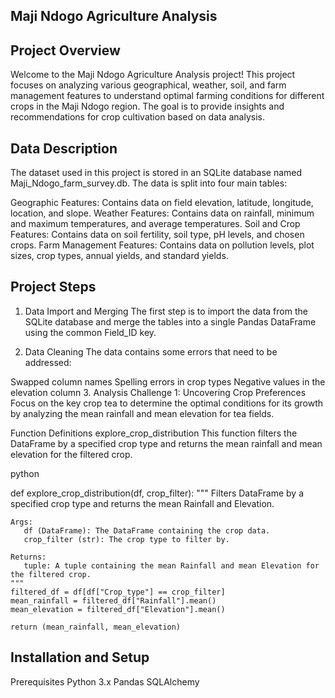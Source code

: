 ## Maji Ndogo Agriculture Analysis
## Project Overview
Welcome to the Maji Ndogo Agriculture Analysis project! This project focuses on analyzing various geographical, weather, soil, and farm management features to understand optimal farming conditions for different crops in the Maji Ndogo region. The goal is to provide insights and recommendations for crop cultivation based on data analysis.

## Data Description
The dataset used in this project is stored in an SQLite database named Maji_Ndogo_farm_survey.db. The data is split into four main tables:

Geographic Features: Contains data on field elevation, latitude, longitude, location, and slope.
Weather Features: Contains data on rainfall, minimum and maximum temperatures, and average temperatures.
Soil and Crop Features: Contains data on soil fertility, soil type, pH levels, and chosen crops.
Farm Management Features: Contains data on pollution levels, plot sizes, crop types, annual yields, and standard yields.

## Project Steps
1. Data Import and Merging
The first step is to import the data from the SQLite database and merge the tables into a single Pandas DataFrame using the common Field_ID key.

2. Data Cleaning
The data contains some errors that need to be addressed:

Swapped column names
Spelling errors in crop types
Negative values in the elevation column
3. Analysis
Challenge 1: Uncovering Crop Preferences
Focus on the key crop tea to determine the optimal conditions for its growth by analyzing the mean rainfall and mean elevation for tea fields.

Function Definitions
explore_crop_distribution
This function filters the DataFrame by a specified crop type and returns the mean rainfall and mean elevation for the filtered crop.

python

def explore_crop_distribution(df, crop_filter):
    """
    Filters DataFrame by a specified crop type and returns the mean Rainfall and Elevation.

    Args:
       df (DataFrame): The DataFrame containing the crop data.
       crop_filter (str): The crop type to filter by.

    Returns:
       tuple: A tuple containing the mean Rainfall and mean Elevation for the filtered crop.
    """
    filtered_df = df[df["Crop_type"] == crop_filter]
    mean_rainfall = filtered_df["Rainfall"].mean()
    mean_elevation = filtered_df["Elevation"].mean()
    
    return (mean_rainfall, mean_elevation)
    
## Installation and Setup
Prerequisites
Python 3.x
Pandas
SQLAlchemy
